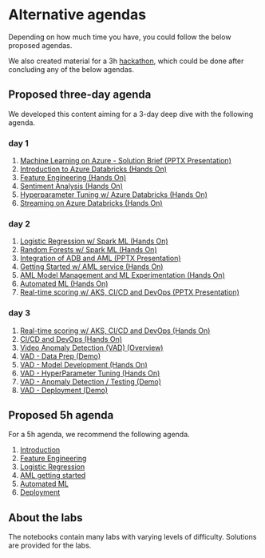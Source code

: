 # Alternative agendas

Depending on how much time you have, you could follow the below proposed agendas. 

We also created material for a 3h [hackathon](../hackathon/train-a-better-PdM-model-for-multiclass-using-azure-databricks.ipynb), which could be done after concluding any of the below agendas.


## Proposed three-day agenda

We developed this content aiming for a 3-day deep dive with the following agenda.

### day 1

1. [Machine Learning on Azure - Solution Brief (PPTX Presentation)](../slides/AML_service.pptx) 
1. [Introduction to Azure Databricks (Hands On)](../notebooks/1_01_introduction.ipynb)
1. [Feature Engineering (Hands On)](../notebooks/1_02_feature_engineering.ipynb)
1. [Sentiment Analysis (Hands On)](../notebooks/1_03_sentiment_analysis.ipynb)
1. [Hyperparameter Tuning w/ Azure Databricks (Hands On)](../notebooks/1_04_hyperparameter_tuning.ipynb)
1. [Streaming on Azure Databricks (Hands On)](../notebooks/1_05_structured_streaming.ipynb)

### day 2        

1. [Logistic Regression w/ Spark ML (Hands On)](../notebooks/2_01_logistic_regression.ipynb)
1. [Random Forests w/ Spark ML (Hands On)](../notebooks/2_02_random_forests.ipynb)
1. [Integration of ADB and AML (PPTX Presentation)](../slides/ADB_AML_integration.pptx)
1. [Getting Started w/ AML service  (Hands On)](../notebooks/2_03_aml_getting_started.ipynb)
1. [AML Model Management and ML Experimentation (Hands On)](../notebooks/2_04_ml_experimentation.ipynb)
1. [Automated ML (Hands On)](../notebooks/2_05_automated_ML.ipynb)
1. [Real-time scoring w/ AKS, CI/CD and DevOps (PPTX Presentation)](../slides/slides/Azure_DevOps.pptx)

### day 3

1. [Real-time scoring w/ AKS, CI/CD and DevOps (Hands On)](../notebooks/2_06_deployment.ipynb)
1. [CI/CD and DevOps (Hands On)](../devops/README.md)
1. [Video Anomaly Detection (VAD) (Overview)](../video_anomaly/README.md)
1. [VAD - Data Prep (Demo)](../video_anomaly/docs/data_prep_w_pillow.md)
1. [VAD - Model Development (Hands On)](../video_anomaly/docs/model_development.md)
1. [VAD - HyperParameter Tuning (Hands On)](../video_anomaly/docs/hyperparameter_tuning.md)
1. [VAD - Anomaly Detection / Testing (Demo)](../video_anomaly/docs/anomaly_detection.md)
1. [VAD - Deployment (Demo)](../video_anomaly/docs/deployment.md)

## Proposed 5h agenda

For a 5h agenda, we recommend the following agenda.

1. [Introduction](../notebooks/1_01_introduction.ipynb)
2. [Feature Engineering](../notebooks/1_02_feature_engineering.ipynb)
3. [Logistic Regression](../notebooks/2_01_logistic_regression.ipynb)
4. [AML getting started](../notebooks/2_03_aml_getting_started.ipynb)
5. [Automated ML](../notebooks/2_05_automated_ML.ipynb)
6. [Deployment](../notebooks/2_06_deployment.ipynb)


## About the labs

The notebooks contain many labs with varying levels of difficulty. Solutions are provided for the labs.